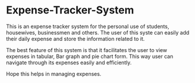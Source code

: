 # Expense-Tracker-System

This is an expense tracker system for the personal use of students, housewives, businessmen and others. The user of this syste can easily add their daily expense and store the information related to it.

The best feature of this system is that it facilitates the user to view expenses in tabular, Bar graph and pie chart form. This way user can navigate through its expenses easily and efficiently. 

Hope this helps in managing expenses.
